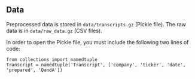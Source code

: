 ## Data
Preprocessed data is stored in <code>data/transcripts.gz</code> (Pickle file). The raw data is in <code>data/raw_data.gz</code> (CSV files).

In order to open the Pickle file, you must include the following two lines of code:
<pre><code>from collections import namedtuple
Transcript = namedtuple('Transcript', ['company', 'ticker', 'date', 'prepared', 'QandA'])</code></pre>